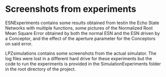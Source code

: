 # Screenshots from experiments
ESNExperiments contains some results obtained from testin the Echo State Networks with multiple functions, some pictures of the Normalized Root Mean Square Error obtained by both the normal ESN and the ESN driven by a Conceptor, and the effect of the aperture parameter for the Conceptors on said error.

LPZsimulations contains some screenshots from the actual simulator. The log files were lost in a different hard drive for these experiments but the code to run the experiments is provided in the SimulationExperiments folder in the root directory of the project.
